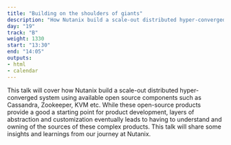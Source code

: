 ```yaml
---
title: "Building on the shoulders of giants"
description: "How Nutanix build a scale-out distributed hyper-converged system using available open source components such as Cassandra, Zookeeper, KVM..."
day: "19"
track: "B"
weight: 1330
start: "13:30"
end: "14:05"
outputs:
- html
- calendar
---
```


This talk will cover how Nutanix build a scale-out distributed hyper-converged system using available open source components such as Cassandra, Zookeeper, KVM etc. While these open-source products provide a good a starting point for product development, layers of abstraction and customization eventually leads to having to understand and owning of the sources of these complex products. This talk will share some insights and learnings from our journey at Nutanix.